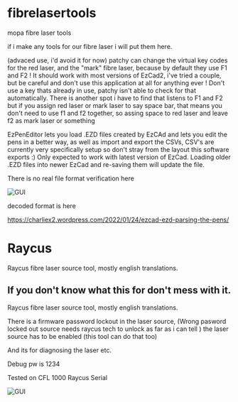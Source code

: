 # fibrelasertools
mopa fibre laser tools

if  i make any tools for our fibre laser i will put them here.


(advaced use, i'd avoid it for now) patchy can change the virtual key codes for the red laser, and the "mark" fibre laser, because by default they use F1 and F2 ! 
 It should work with most versions of EzCad2, i've tried a couple, but be careful and don't use this application at all for anything ever !
Don't use a key thats already in use, patchy isn't able to check for that automatically. There is another spot i have to find that listens to F1 and F2 but if you assign red laser or mark laser to say space bar, that means you don't need to use f1 and f2 together, so assing space to red laser and leave f2 as mark laser or something


EzPenEditor lets you load .EZD files created by EzCAd and lets you edit the pens in a better way, as well as import and export the CSVs, CSV's are currently very specifically setup so don't stray from the layout this software exports :)  Only expected to work with latest version of EzCad. Loading older .EZD files into newer EzCad and re-saving them will update the file. 

There is no real file format verification here

![GUI](https://i.imgur.com/C9a41fv.png)


decoded format is here

https://charliex2.wordpress.com/2022/01/24/ezcad-ezd-parsing-the-pens/

# Raycus


Raycus fibre laser source tool, mostly english translations. 

## If you don't know what this for don't mess with it.

Raycus fibre laser source tool, mostly english translations. 


There is a firmware password lockout in the laser source, (Wrong pasword locked out source needs raycus tech to unlock as far as i can tell ) the laser source has to be enabled (this tool can do that too) 

And its for diagnosing the laser etc.

Debug pw is 1234

Tested on CFL 1000 Raycus Serial

![GUI](https://i.imgur.com/EYePdqA.png)

